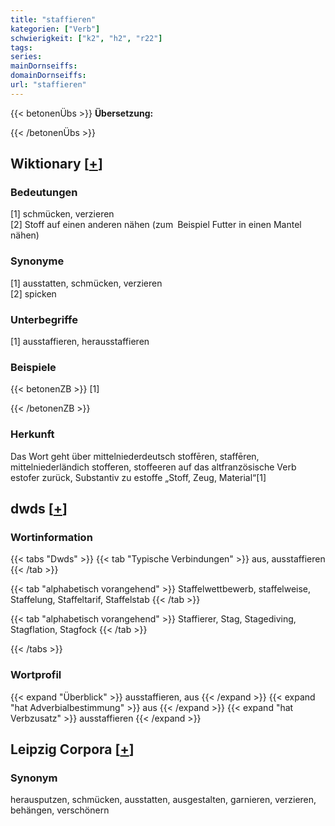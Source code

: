 ```yaml
---
title: "staffieren"
kategorien: ["Verb"]
schwierigkeit: ["k2", "h2", "r22"]
tags:
series:
mainDornseiffs:
domainDornseiffs:
url: "staffieren"
---
```


{{< betonenÜbs >}}
**Übersetzung:**  
  
{{< /betonenÜbs >}}

## Wiktionary [[+](https://de.wiktionary.org/wiki/staffieren)]

### Bedeutungen
[1] schmücken, verzieren  
[2] Stoff auf einen anderen nähen (zum Beispiel Futter in einen Mantel nähen)  

### Synonyme
[1] ausstatten, schmücken, verzieren  
[2] spicken  

### Unterbegriffe
[1] ausstaffieren, herausstaffieren  

### Beispiele
{{< betonenZB >}}
[1]  

{{< /betonenZB >}}
### Herkunft
Das Wort geht über mittelniederdeutsch stoffēren, staffēren, mittelniederländich stofferen, stoffeeren auf das altfranzösische Verb estofer zurück, Substantiv zu estoffe „Stoff, Zeug, Material“[1]  



## dwds [[+](https://www.dwds.de/wb/staffieren)]

### Wortinformation
{{< tabs "Dwds" >}}
{{< tab "Typische Verbindungen" >}}
aus, ausstaffieren
{{< /tab >}}

{{< tab "alphabetisch vorangehend" >}}
Staffelwettbewerb, staffelweise, Staffelung, Staffeltarif, Staffelstab
{{< /tab >}}

{{< tab "alphabetisch vorangehend" >}}
Staffierer, Stag, Stagediving, Stagflation, Stagfock
{{< /tab >}}

{{< /tabs >}}

### Wortprofil
{{< expand "Überblick" >}} ausstaffieren, aus {{< /expand >}}
{{< expand "hat Adverbialbestimmung" >}} aus {{< /expand >}}
{{< expand "hat Verbzusatz" >}} ausstaffieren {{< /expand >}}

## Leipzig Corpora [[+](https://corpora.uni-leipzig.de/en/res?word=staffieren&corpusId=deu_newscrawl-public_2018)]


### Synonym
herausputzen, schmücken, ausstatten, ausgestalten, garnieren, verzieren, behängen, verschönern

